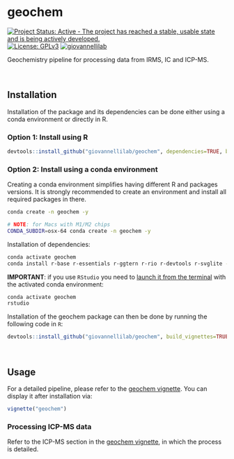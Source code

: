 # geochem

[![Project Status: Active - The project has reached a stable, usable state and is being actively developed.](https://www.repostatus.org/badges/latest/active.svg)](https://www.repostatus.org/#active)
[![License: GPLv3](https://img.shields.io/badge/license-GPLv3-blue.svg)](LICENSE.md)
[![giovannellilab](https://img.shields.io/badge/BY-Giovannelli_Lab-blue)](https://www.donatogiovannelli.com/)

Geochemistry pipeline for processing data from IRMS, IC and ICP-MS.

<br>

## Installation

Installation of the package and its dependencies can be done either using a conda environment or directly in R.


### Option 1: Install using R

```r
devtools::install_github("giovannellilab/geochem", dependencies=TRUE, build_vignettes=TRUE)
```


### Option 2: Install using a conda environment

Creating a conda environment simplifies having different R and packages versions.
It is strongly recommended to create an environment and install all required packages in there.

```bash
conda create -n geochem -y

# NOTE: for Macs with M1/M2 chips
CONDA_SUBDIR=osx-64 conda create -n geochem -y
```

Installation of dependencies:

```bash
conda activate geochem
conda install r-base r-essentials r-ggtern r-rio r-devtools r-svglite -y
```

**IMPORTANT**: if you use `RStudio` you need to [launch it from the terminal](https://stackoverflow.com/a/62737170) with the activated conda environment:

```bash
conda activate geochem
rstudio
```

Installation of the geochem package can then be done by running the following code in `R`:

```r
devtools::install_github("giovannellilab/geochem", build_vignettes=TRUE)
```

<br>

## Usage

For a detailed pipeline, please refer to the [geochem vignette](vignettes/geochem.Rmd).
You can display it after installation via:

```r
vignette("geochem")
```

### Processing ICP-MS data

Refer to the ICP-MS section in the [geochem vignette](vignettes/geochem.Rmd), in which the process is detailed.
